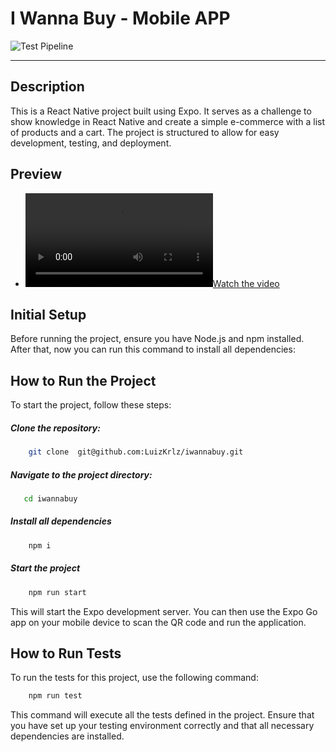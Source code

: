 # I Wanna Buy - Mobile APP

![Test Pipeline](https://github.com/luizkrlz/iwannabuy/actions/workflows/development.yml/badge.svg)

---

## Description

This is a React Native project built using Expo. It serves as a challenge to show knowledge in React Native and create a simple e-commerce with a list of products and a cart. The project is structured to allow for easy development, testing, and deployment.

## Preview

- [![Watch the video](./preview.mov)](./preview.mov)

## Initial Setup

Before running the project, ensure you have Node.js and npm installed. After that, now you can run this command to install all dependencies:

## How to Run the Project

To start the project, follow these steps:

##### Clone the repository:

```bash
    git clone  git@github.com:LuizKrlz/iwannabuy.git
```

##### Navigate to the project directory:

```bash
   cd iwannabuy
```

##### Install all dependencies

```bash
    npm i
```

##### Start the project

```bash
    npm run start
```

This will start the Expo development server. You can then use the Expo Go app on your mobile device to scan the QR code and run the application.

## How to Run Tests

To run the tests for this project, use the following command:

```bash
    npm run test
```

This command will execute all the tests defined in the project. Ensure that you have set up your testing environment correctly and that all necessary dependencies are installed.
